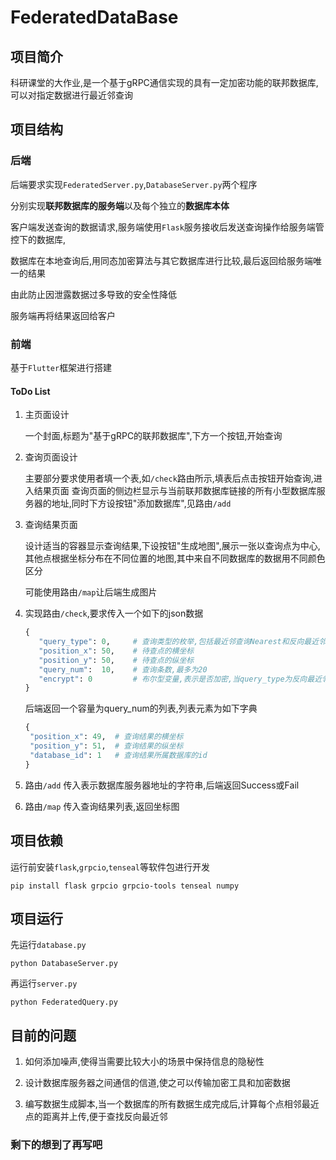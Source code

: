 # FederatedDataBase

## 项目简介

科研课堂的大作业,是一个基于gRPC通信实现的具有一定加密功能的联邦数据库,
可以对指定数据进行最近邻查询

## 项目结构

### 后端

后端要求实现`FederatedServer.py`,`DatabaseServer.py`两个程序

分别实现**联邦数据库的服务端**以及每个独立的**数据库本体**

客户端发送查询的数据请求,服务端使用`Flask`服务接收后发送查询操作给服务端管控下的数据库,

数据库在本地查询后,用同态加密算法与其它数据库进行比较,最后返回给服务端唯一的结果

由此防止因泄露数据过多导致的安全性降低

服务端再将结果返回给客户

### 前端
基于`Flutter`框架进行搭建
#### ToDo List
1. 主页面设计

   一个封面,标题为"基于gRPC的联邦数据库",下方一个按钮,开始查询

2. 查询页面设计

   主要部分要求使用者填一个表,如`/check`路由所示,填表后点击按钮开始查询,进入结果页面
   查询页面的侧边栏显示与当前联邦数据库链接的所有小型数据库服务器的地址,同时下方设按钮"添加数据库",见路由`/add`

3. 查询结果页面

   设计适当的容器显示查询结果,下设按钮"生成地图",展示一张以查询点为中心,其他点根据坐标分布在不同位置的地图,其中来自不同数据库的数据用不同颜色区分
   
   可能使用路由`/map`让后端生成图片

4. 实现路由`/check`,要求传入一个如下的json数据
   ```python
   {
      "query_type": 0,     # 查询类型的枚举,包括最近邻查询Nearest和反向最近邻查询AntiNearest
      "position_x": 50,    # 待查点的横坐标
      "position_y": 50,    # 待查点的纵坐标
      "query_num":  10,    # 查询条数,最多为20
      "encrypt": 0         # 布尔型变量,表示是否加密,当query_type为反向最近邻时仅支持非加密查询
   }
   ```
   后端返回一个容量为query_num的列表,列表元素为如下字典
   ```python
   {
    "position_x": 49,  # 查询结果的横坐标
    "position_y": 51,  # 查询结果的纵坐标
    "database_id": 1   # 查询结果所属数据库的id
   }
   ```
   
5. 路由`/add`
   传入表示数据库服务器地址的字符串,后端返回Success或Fail
6. 路由`/map`
   传入查询结果列表,返回坐标图

## 项目依赖

运行前安装`flask`,`grpcio`,`tenseal`等软件包进行开发
```
pip install flask grpcio grpcio-tools tenseal numpy
```

## 项目运行

先运行`database.py`
```shell
python DatabaseServer.py
```
再运行`server.py`
```shell
python FederatedQuery.py
```

## 目前的问题
1. 如何添加噪声,使得当需要比较大小的场景中保持信息的隐秘性

2. 设计数据库服务器之间通信的信道,使之可以传输加密工具和加密数据

3. 编写数据生成脚本,当一个数据库的所有数据生成完成后,计算每个点相邻最近点的距离并上传,便于查找反向最近邻

### 剩下的想到了再写吧